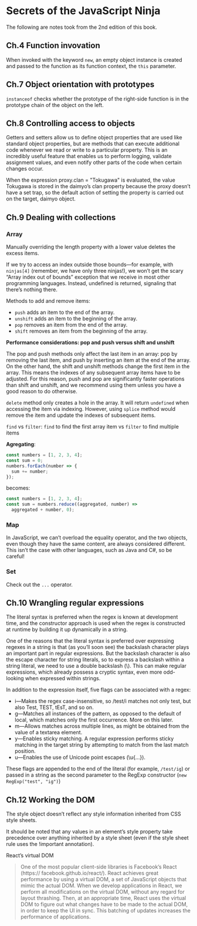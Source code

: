 # Secrets of the JavaScript Ninja

The following are notes took from the 2nd edition of this book.

## Ch.4 Function invovation

When invoked with the keyword ```new```, an empty object instance is created and passed to the function as its function context, the ```this``` parameter.

## Ch.7 Object orientation with prototypes

```instanceof``` checks whether the prototype of the right-side function is in the prototype chain of the object on the left.

## Ch.8 Controlling access to objects

Getters and setters allow us to define object
properties that are used like standard object properties, but are methods that can execute
additional code whenever we read or write to a particular property. This is an
incredibly useful feature that enables us to perform logging, validate assignment values,
and even notify other parts of the code when certain changes occur.

When the expression proxy.clan = "Tokugawa" is evaluated, the value Tokugawa
is stored in the daimyo’s clan property because the proxy doesn’t have a
set trap, so the default action of setting the property is carried out on the target,
daimyo object.

## Ch.9 Dealing with collections

### Array

Manually overriding the length property with a lower value deletes the excess items.

If we try to access an index outside those bounds—for example, with ```ninjas[4]``` (remember,
we have only three ninjas!), we won’t get the scary “Array index out of bounds” exception
that we receive in most other programming languages. Instead, undefined is
returned, signaling that there’s nothing there.

Methods to add and remove items:
* ```push``` adds an item to the end of the array.
* ```unshift``` adds an item to the beginning of the array.
* ```pop``` removes an item from the end of the array.
* ```shift``` removes an item from the beginning of the array.

**Performance considerations: pop and push versus shift and unshift**

The pop and push methods only affect the last item in an array: pop by removing the
last item, and push by inserting an item at the end of the array. On the other hand,
the shift and unshift methods change the first item in the array. This means the
indexes of any subsequent array items have to be adjusted. For this reason, push
and pop are significantly faster operations than shift and unshift, and we recommend
using them unless you have a good reason to do otherwise.

```delete``` method only creates a hole in the array. It will return ```undefined``` when accessing the item via indexing. However, using ```splice``` method would remove the item and update the indexes of subsequent items.

```find``` vs ```filter```: ```find``` to find the first array item vs ```filter``` to find multiple items

**Agregating**:

```javascript
const numbers = [1, 2, 3, 4];
const sum = 0;
numbers.forEach(number => {
  sum += number;
});
```

becomes:

```javascript
const numbers = [1, 2, 3, 4];
const sum = numbers.reduce((aggregated, number) =>
  aggregated + number, 0);
```

### Map

In JavaScript, we can’t overload the equality operator, and the two objects,
even though they have the same content, are always considered different. This isn’t
the case with other languages, such as Java and C#, so be careful!

### Set

Check out the ```...``` operator.

## Ch.10 Wrangling regular expressions

The literal syntax is preferred when the regex is known at development
time, and the constructor approach is used when the regex is constructed at
runtime by building it up dynamically in a string.

One of the reasons that the literal syntax is preferred over expressing regexes in a
string is that (as you’ll soon see) the backslash character plays an important part in
regular expressions. But the backslash character is also the escape character for string
literals, so to express a backslash within a string literal, we need to use a double backslash
(\\). This can make regular expressions, which already possess a cryptic syntax,
even more odd-looking when expressed within strings.

In addition to the expression itself, five flags can be associated with a regex:

* i—Makes the regex case-insensitive, so /test/i matches not only test, but also
Test, TEST, tEsT, and so on.
* g—Matches all instances of the pattern, as opposed to the default of local, which
matches only the first occurrence. More on this later.
* m—Allows matches across multiple lines, as might be obtained from the value of
a textarea element.
* y—Enables sticky matching. A regular expression performs sticky matching in
the target string by attempting to match from the last match position.
* u—Enables the use of Unicode point escapes (\u{...}).

These flags are appended to the end of the literal (for example, ```/test/ig```) or passed
in a string as the second parameter to the RegExp constructor (```new RegExp("test",
"ig")```)

## Ch.12 Working the DOM

The style object doesn’t reflect any style information inherited from CSS style sheets.

It should be noted that any values in an element’s style property take precedence over
anything inherited by a style sheet (even if the style sheet rule uses the !important
annotation).

React’s virtual DOM
> One of the most popular client-side libraries is Facebook’s React (https://
facebook.github.io/react/). React achieves great performance by using a virtual
DOM, a set of JavaScript objects that mimic the actual DOM. When we develop
applications in React, we perform all modifications on the virtual DOM, without any
regard for layout thrashing. Then, at an appropriate time, React uses the virtual DOM
to figure out what changes have to be made to the actual DOM, in order to keep the
UI in sync. This batching of updates increases the performance of applications.
